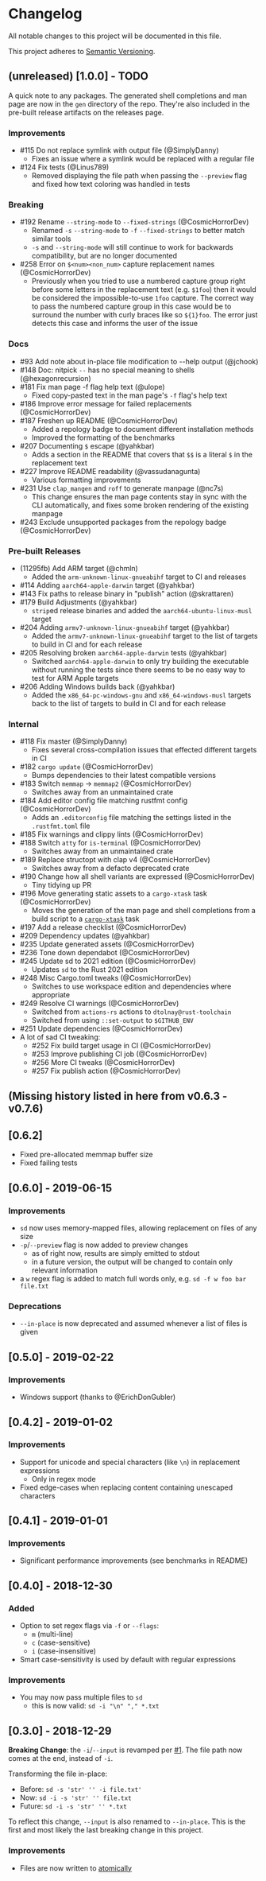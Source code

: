 # Changelog

All notable changes to this project will be documented in this file.

This project adheres to [Semantic Versioning](https://semver.org/spec/v2.0.0.html).

## (unreleased) [1.0.0] - TODO

A quick note to any packages. The generated shell completions and man page are
now in the `gen` directory of the repo. They're also included in the pre-built
release artifacts on the releases page.

### Improvements

- #115 Do not replace symlink with output file (@SimplyDanny)
  - Fixes an issue where a symlink would be replaced with a regular file
- #124 Fix tests (@Linus789)
  - Removed displaying the file path when passing the `--preview` flag and fixed
    how text coloring was handled in tests

### Breaking

- #192 Rename `--string-mode` to `--fixed-strings` (@CosmicHorrorDev)
  - Renamed `-s` `--string-mode` to `-f` `--fixed-strings` to better match
    similar tools
  - `-s` and `--string-mode` will still continue to work for backwards
    compatibility, but are no longer documented
- #258 Error on `$<num><non_num>` capture replacement names (@CosmicHorrorDev)
  - Previously when you tried to use a numbered capture group right before some
    letters in the replacement text (e.g. `$1foo`) then it would be considered
    the impossible-to-use `1foo` capture. The correct way to pass the numbered
    capture group in this case would be to surround the number with curly braces
    like so `${1}foo`. The error just detects this case and informs the user of
    the issue

### Docs

- #93 Add note about in-place file modification to --help output (@jchook)
- #148 Doc: nitpick `--` has no special meaning to shells (@hexagonrecursion)
- #181 Fix man page -f flag help text (@ulope)
  - Fixed copy-pasted text in the man page's `-f` flag's help text
- #186 Improve error message for failed replacements (@CosmicHorrorDev)
- #187 Freshen up README (@CosmicHorrorDev)
  - Added a repology badge to document different installation methods
  - Improved the formatting of the benchmarks
- #207 Documenting `$` escape (@yahkbar)
  - Adds a section in the README that covers that `$$` is a literal `$` in the
    replacement text
- #227 Improve README readability (@vassudanagunta)
  - Various formatting improvements
- #231 Use `clap_mangen` and `roff` to generate manpage (@nc7s)
  - This change ensures the man page contents stay in sync with the CLI
    automatically, and fixes some broken rendering of the existing manpage
- #243 Exclude unsupported packages from the repology badge (@CosmicHorrorDev)

### Pre-built Releases

- (11295fb) Add ARM target (@chmln)
  - Added the `arm-unknown-linux-gnueabihf` target to CI and releases
- #114 Adding `aarch64-apple-darwin` target (@yahkbar)
- #143  Fix paths to release binary in "publish" action (@skrattaren)
- #179 Build Adjustments (@yahkbar)
  - `strip`ed release binaries and added the `aarch64-ubuntu-linux-musl` target
- #204 Adding `armv7-unknown-linux-gnueabihf` target (@yahkbar)
  - Added the `armv7-unknown-linux-gnueabihf` target to the list of targets to
    build in CI and for each release
- #205 Resolving broken `aarch64-apple-darwin` tests (@yahkbar)
  - Switched `aarch64-apple-darwin` to only try building the executable without
    running the tests since there seems to be no easy way to test for ARM Apple
    targets
- #206 Adding Windows builds back (@yahkbar)
  - Added the `x86_64-pc-windows-gnu` and `x86_64-windows-musl` targets back to
    the list of targets to build in CI and for each release

### Internal

- #118 Fix master (@SimplyDanny)
  - Fixes several cross-compilation issues that effected different targets in CI
- #182 `cargo update` (@CosmicHorrorDev)
  - Bumps dependencies to their latest compatible versions
- #183 Switch `memmap` -> `memmap2` (@CosmicHorrorDev)
  - Switches away from an unmaintained crate
- #184 Add editor config file matching rustfmt config (@CosmicHorrorDev)
  - Adds an `.editorconfig` file matching the settings listed in the
    `.rustfmt.toml` file
- #185 Fix warnings and clippy lints (@CosmicHorrorDev)
- #188 Switch `atty` for `is-terminal` (@CosmicHorrorDev)
  - Switches away from an unmaintained crate
- #189 Replace structopt with clap v4 (@CosmicHorrorDev)
  - Switches away from a defacto deprecated crate
- #190 Change how all shell variants are expressed (@CosmicHorrorDev)
  - Tiny tidying up PR
- #196 Move generating static assets to a `cargo-xtask` task (@CosmicHorrorDev)
  - Moves the generation of the man page and shell completions from a build
    script to a [`cargo-xtask`](https://github.com/matklad/cargo-xtask) task
- #197 Add a release checklist (@CosmicHorrorDev)
- #209 Dependency updates (@yahkbar)
- #235 Update generated assets (@CosmicHorrorDev)
- #236 Tone down dependabot (@CosmicHorrorDev)
- #245 Update sd to 2021 edition (@CosmicHorrorDev)
  - Updates `sd` to the Rust 2021 edition
- #248 Misc Cargo.toml tweaks (@CosmicHorrorDev)
  - Switches to use workspace edition and dependencies where appropriate
- #249 Resolve CI warnings (@CosmicHorrorDev)
  - Switched from `actions-rs` actions to `dtolnay@rust-toolchain`
  - Switched from using `::set-output` to `$GITHUB_ENV`
- #251 Update dependencies (@CosmicHorrorDev)
- A lot of sad CI tweaking:
    - #252 Fix build target usage in CI (@CosmicHorrorDev)
    - #253 Improve publishing CI job (@CosmicHorrorDev)
    - #256 More CI tweaks (@CosmicHorrorDev)
    - #257 Fix publish action (@CosmicHorrorDev)

## (Missing history listed in here from v0.6.3 - v0.7.6)

## [0.6.2]

- Fixed pre-allocated memmap buffer size
- Fixed failing tests

## [0.6.0] - 2019-06-15

### Improvements

- `sd` now uses memory-mapped files, allowing replacement on files of any size
- `-p`/`--preview` flag is now added to preview changes
  - as of right now, results are simply emitted to stdout
  - in a future version, the output will be changed to contain only relevant information
- a `w` regex flag is added to match full words only, e.g. `sd -f w foo bar file.txt`

### Deprecations

- `--in-place` is now deprecated and assumed whenever a list of files is given

## [0.5.0] - 2019-02-22

### Improvements

- Windows support (thanks to @ErichDonGubler)

## [0.4.2] - 2019-01-02

### Improvements

- Support for unicode and special characters (like `\n`) in replacement expressions
  - Only in regex mode
- Fixed edge-cases when replacing content containing unescaped characters

## [0.4.1] - 2019-01-01

### Improvements

- Significant performance improvements (see benchmarks in README)

## [0.4.0] - 2018-12-30

### Added

- Option to set regex flags via `-f` or `--flags`:
  - `m` (multi-line)
  - `c` (case-sensitive)
  - `i` (case-insensitive)
- Smart case-sensitivity is used by default with regular expressions

### Improvements

- You may now pass multiple files to `sd`
  - this is now valid: `sd -i "\n" "," *.txt`

## [0.3.0] - 2018-12-29

**Breaking Change**: the `-i`/`--input` is revamped per [#1](https://github.com/chmln/sd/issues/1). The file path now comes at the end, instead of `-i`. 

Transforming the file in-place:
- Before: `sd -s 'str' '' -i file.txt'`
- Now: `sd -i -s 'str' '' file.txt`
- Future: `sd -i -s 'str' '' *.txt`

To reflect this change, `--input` is also renamed to `--in-place`. This is the first and most likely the last breaking change in this project.

### Improvements

- Files are now written to [atomically](https://github.com/chmln/sd/issues/3)


